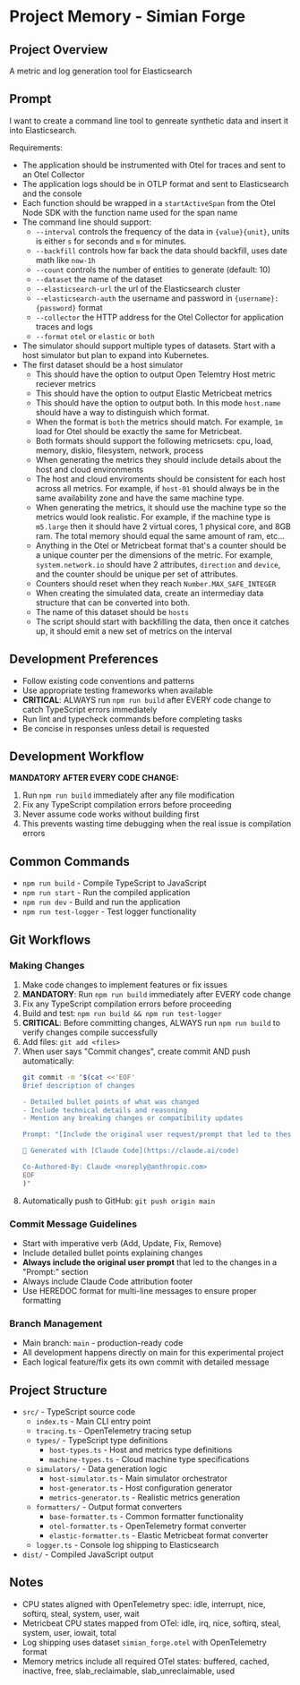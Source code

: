 # Project Memory - Simian Forge

## Project Overview
A metric and log generation tool for Elasticsearch

## Prompt
I want to create a command line tool to genreate synthetic data and insert it into
Elasticsearch.

Requirements:
- The application should be instrumented with Otel for traces and sent to an Otel Collector
- The application logs should be in OTLP format and sent to Elasticsearch and the console
- Each function should be wrapped in a `startActiveSpan` from the Otel Node SDK with the function name used for the span name
- The command line should support:
  - `--interval` controls the frequency of the data in `{value}{unit}`, units is either `s` for seconds and `m` for minutes.
  - `--backfill` controls how far back the data should backfill, uses date math like `now-1h`
  - `--count` controls the number of entities to generate (default: 10)
  - `--dataset` the name of the dataset
  - `--elasticsearch-url` the url of the Elasticsearch cluster
  - `--elasticsearch-auth` the username and password in `{username}:{password}` format
  - `--collector` the HTTP address for the Otel Collector for application traces and logs
  - `--format` `otel` or `elastic` or `both`
- The simulator should support multiple types of datasets. Start with a host simulator but plan to expand into Kubernetes.
- The first dataset should be a host simulator
  - This should have the option to output Open Telemtry Host metric reciever metrics
  - This should have the option to output Elastic Metricbeat metrics
  - This should have the option to output both. In this mode `host.name` should have a way to distinguish which format.
  - When the format is `both` the metrics should match. For example, `1m` load for Otel should be exactly the same for Metricbeat.
  - Both formats should support the following metricsets: cpu, load, memory, diskio, filesystem, network, process
  - When generating the metrics they should include details about the host and cloud environments
  - The host and cloud enviroments should be consistent for each host across all metrics. For example, if `host-01` should always be in the same availability zone and have the same machine type.
  - When generating the metrics, it should use the machine type so the metrics would look realistic. For example, if the machine type is `m5.large` then it should have 2 virtual cores, 1 physical core, and 8GB ram. The total memory should equal the same amount of ram, etc...
  - Anything in the Otel or Metricbeat format that's a counter should be a unique counter per the dimensions of the metric. For example, `system.network.io` should have 2 attributes, `direction` and `device`, and the counter should be unique per set of attributes.
  - Counters should reset when they reach `Number.MAX_SAFE_INTEGER`
  - When creating the simulated data, create an intermediay data structure that can be converted into both.
  - The name of this dataset should be `hosts`
  - The script should start with backfilling the data, then once it catches up, it should emit a new set of metrics on the interval

## Development Preferences
- Follow existing code conventions and patterns
- Use appropriate testing frameworks when available
- **CRITICAL**: ALWAYS run `npm run build` after EVERY code change to catch TypeScript errors immediately
- Run lint and typecheck commands before completing tasks
- Be concise in responses unless detail is requested

## Development Workflow
**MANDATORY AFTER EVERY CODE CHANGE:**
1. Run `npm run build` immediately after any file modification
2. Fix any TypeScript compilation errors before proceeding
3. Never assume code works without building first
4. This prevents wasting time debugging when the real issue is compilation errors

## Common Commands
- `npm run build` - Compile TypeScript to JavaScript
- `npm run start` - Run the compiled application
- `npm run dev` - Build and run the application
- `npm run test-logger` - Test logger functionality

## Git Workflows

### Making Changes
1. Make code changes to implement features or fix issues
2. **MANDATORY**: Run `npm run build` immediately after EVERY code change
3. Fix any TypeScript compilation errors before proceeding
4. Build and test: `npm run build && npm run test-logger`
5. **CRITICAL**: Before committing changes, ALWAYS run `npm run build` to verify changes compile successfully
6. Add files: `git add <files>`
4. When user says "Commit changes", create commit AND push automatically:
   ```bash
   git commit -m "$(cat <<'EOF'
   Brief description of changes
   
   - Detailed bullet points of what was changed
   - Include technical details and reasoning
   - Mention any breaking changes or compatibility updates
   
   Prompt: "[Include the original user request/prompt that led to these changes]"
   
   🤖 Generated with [Claude Code](https://claude.ai/code)
   
   Co-Authored-By: Claude <noreply@anthropic.com>
   EOF
   )"
   ```
5. Automatically push to GitHub: `git push origin main`

### Commit Message Guidelines
- Start with imperative verb (Add, Update, Fix, Remove)
- Include detailed bullet points explaining changes
- **Always include the original user prompt** that led to the changes in a "Prompt:" section
- Always include Claude Code attribution footer
- Use HEREDOC format for multi-line messages to ensure proper formatting

### Branch Management
- Main branch: `main` - production-ready code
- All development happens directly on main for this experimental project
- Each logical feature/fix gets its own commit with detailed message

## Project Structure
- `src/` - TypeScript source code
  - `index.ts` - Main CLI entry point
  - `tracing.ts` - OpenTelemetry tracing setup
  - `types/` - TypeScript type definitions
    - `host-types.ts` - Host and metrics type definitions
    - `machine-types.ts` - Cloud machine type specifications
  - `simulators/` - Data generation logic
    - `host-simulator.ts` - Main simulator orchestrator
    - `host-generator.ts` - Host configuration generator
    - `metrics-generator.ts` - Realistic metrics generation
  - `formatters/` - Output format converters
    - `base-formatter.ts` - Common formatter functionality
    - `otel-formatter.ts` - OpenTelemetry format converter
    - `elastic-formatter.ts` - Elastic Metricbeat format converter
  - `logger.ts` - Console log shipping to Elasticsearch
- `dist/` - Compiled JavaScript output

## Notes
- CPU states aligned with OpenTelemetry spec: idle, interrupt, nice, softirq, steal, system, user, wait
- Metricbeat CPU states mapped from OTel: idle, irq, nice, softirq, steal, system, user, iowait, total
- Log shipping uses dataset `simian_forge.otel` with OpenTelemetry format
- Memory metrics include all required OTel states: buffered, cached, inactive, free, slab_reclaimable, slab_unreclaimable, used
